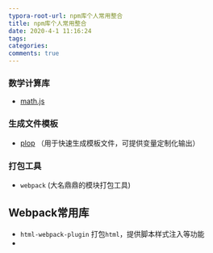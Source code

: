 ```yaml
---
typora-root-url: npm库个人常用整合
title: npm库个人常用整合
date: 2020-4-1 11:16:24
tags:
categories:
comments: true
---
```




### 数学计算库

* [math.js](https://www.npmjs.com/package/mathjs)

### 生成文件模板

* [plop](https://www.npmjs.com/package/plop) （用于快速生成模板文件，可提供变量定制化输出）

### 打包工具

* `webpack` (大名鼎鼎的模块打包工具)



## Webpack常用库

* `html-webpack-plugin` 打包`html`，提供脚本样式注入等功能
* 

